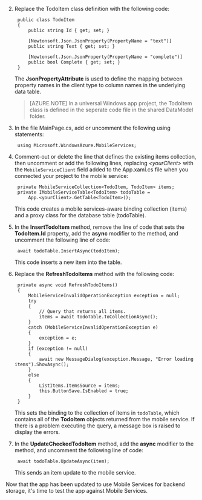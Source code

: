 
2. Replace the TodoItem class definition with the following code: 

        public class TodoItem
        {
            public string Id { get; set; }
    
            [Newtonsoft.Json.JsonProperty(PropertyName = "text")]  
            public string Text { get; set; }
    
            [Newtonsoft.Json.JsonProperty(PropertyName = "complete")]  
            public bool Complete { get; set; }
        }
    
    The **JsonPropertyAttribute** is used to define the mapping between property names in the client type to column names in the underlying data table.

    >[AZURE.NOTE] In a universal Windows app project, the TodoItem class is defined in the seperate code file in the shared DataModel folder.

1. In the file MainPage.cs, add or uncomment the following using statements: 

        using Microsoft.WindowsAzure.MobileServices;


4. Comment-out or delete the line that defines the existing items collection, then uncomment or add the following lines, replacing _&lt;yourClient&gt;_ with the `MobileServiceClient` field added to the App.xaml.cs file when you connected your project to the mobile service: 

        private MobileServiceCollection<TodoItem, TodoItem> items;
        private IMobileServiceTable<TodoItem> todoTable = 
            App.<yourClient>.GetTable<TodoItem>();
          
    This code creates a mobile services-aware binding collection (items) and a proxy class for the database table (todoTable). 


4. In the **InsertTodoItem** method, remove the line of code that sets the **TodoItem.Id** property, add the **async** modifier to the method, and uncomment the following line of code: 

        await todoTable.InsertAsync(todoItem);


    This code inserts a new item into the table. 

5. Replace the **RefreshTodoItems** method with the following code: 

        private async void RefreshTodoItems()
        {
            MobileServiceInvalidOperationException exception = null;
            try
            {
                // Query that returns all items.   
                items = await todoTable.ToCollectionAsync();             
            }
            catch (MobileServiceInvalidOperationException e)
            {
                exception = e;
            }
            if (exception != null)
            {
                await new MessageDialog(exception.Message, "Error loading items").ShowAsync();
            }
            else
            {
                ListItems.ItemsSource = items;
                this.ButtonSave.IsEnabled = true;
            }    
        }

    This sets the binding to the collection of items in `todoTable`, which contains all of the **TodoItem** objects returned from the mobile service. If there is a problem executing the query, a message box is raised to display the errors. 

6. In the **UpdateCheckedTodoItem** method, add the **async** modifier to the method, and uncomment the following line of code: 

        await todoTable.UpdateAsync(item);

    This sends an item update to the mobile service. 

Now that the app has been updated to use Mobile Services for backend storage, it's time to test the app against Mobile Services.
